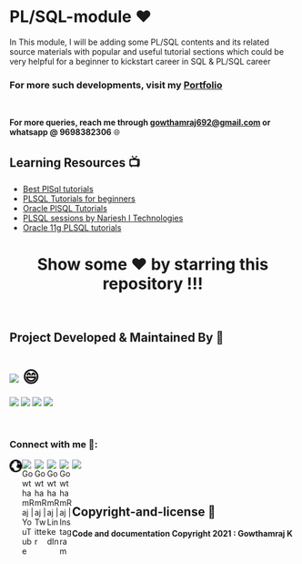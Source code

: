 # PL/SQL-module ❤️

In This module, I will be adding some PL/SQL contents and its related source materials with popular and useful tutorial sections which could be very helpful for a beginner to kickstart career in SQL & PL/SQL career

### For more such developments, visit my [Portfolio](https://gowthamrajk.github.io)

<br>

**For more queries, reach me through gowthamraj692@gmail.com or whatsapp @ 9698382306** 🌐

## Learning Resources 📺

- [Best PlSql tutorials](https://www.youtube.com/playlist?list=PLL_LQvNX4xKyiExzq9GKwORoH6nvaRnOQ)
- [PLSQL Tutorials for beginners](https://www.youtube.com/watch?v=9dNFCgpAGfI)
- [Oracle PlSQL Tutorials](https://www.youtube.com/playlist?list=PLWPirh4EWFpHj0kKqqYudPNOrGEa0fFIr)
- [PLSQL sessions by Nariesh I Technologies](https://www.youtube.com/playlist?list=PLVlQHNRLflP-B-e7daJkgKPS_vmya5mY6)
- [Oracle 11g PLSQL tutorials](https://www.youtube.com/playlist?list=PL6nhaOw5ARFMEzAMAwKSbdBTdwfKHg6q5)

<div align="center">

# Show some ❤️ by starring this repository !!!

</div>

<br>

## Project Developed & Maintained By 🔭

# ![](https://img.shields.io/static/v1?style=for-the-badge&message=Gowthamraj+K&color=007396&label=) 😄

![](https://img.shields.io/static/v1?style=for-the-badge&message=Fullstack+Web+Developer&color=0b3d36&label=)  ![](https://img.shields.io/static/v1?style=for-the-badge&message=UI+Designer&color=d92323&label=) ![](https://img.shields.io/static/v1?style=for-the-badge&message=Learning+new+things&color=0c0c4f&label=)  ![](https://img.shields.io/static/v1?style=for-the-badge&message=Design+Thinker&color=0b3d17&label=) 

<br>

### Connect with me 👋:

[<img align="left" alt="code-Jamm.in" width="22px" src="https://raw.githubusercontent.com/iconic/open-iconic/master/svg/globe.svg" />][website1]
[<img align="left" alt="GowthamRaj | YouTube" width="22px" src="https://cdn.jsdelivr.net/npm/simple-icons@v3/icons/youtube.svg" />][youtube]
[<img align="left" alt="GowthamRaj  | Twitter" width="22px" src="https://cdn.jsdelivr.net/npm/simple-icons@v3/icons/twitter.svg" />][twitter]
[<img align="left" alt="GowthamRaj  | LinkedIn" width="22px" src="https://cdn.jsdelivr.net/npm/simple-icons@v3/icons/linkedin.svg" />][linkedin]
[<img align="left" alt="GowthamRaj  | Instagram" width="22px" src="https://cdn.jsdelivr.net/npm/simple-icons@v3/icons/instagram.svg" />][instagram]
[![](https://img.shields.io/badge/9698382306-25D366?style=social&logo=whatsapp&logoColor=green)]()

<br>

## Copyright-and-license 📌

**Code and documentation Copyright 2021 : Gowthamraj K**

[website1]: https://sites.google.com/view/code-jamm
[hackerrank]: https://www.hackerrank.com/gowthamraj692
[website]: https://github.com/gowthamrajk
[twitter]: https://twitter.com/Gowtham29341737
[youtube]: https://www.youtube.com/channel/UC_Q5Zet9Oz-UVAeJ-oE_uGQ?view_as=subscriber
[instagram]: https://instagram.com/gow_t_h_a_m_r_a_j
[linkedin]: https://www.linkedin.com/in/gowtham-kittusamy-54b835174/
